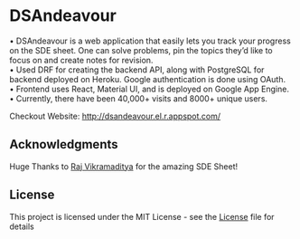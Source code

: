 # DSAndeavour

• DSAndeavour is a web application that easily lets you track your progress on the SDE sheet. One can solve problems,
pin the topics they’d like to focus on and create notes for revision.<br>
• Used DRF for creating the backend API, along with PostgreSQL for backend deployed on Heroku. Google authentication is done using OAuth.<br>
• Frontend uses React, Material UI, and is deployed on Google App Engine.<br>
• Currently, there have been 40,000+ visits and 8000+ unique users.<br>

Checkout Website: http://dsandeavour.el.r.appspot.com/

## Acknowledgments

Huge Thanks to [Raj Vikramaditya](https://www.linkedin.com/in/rajarvp/) for the amazing SDE Sheet!

## License

This project is licensed under the MIT License - see the [License](License) file for details
